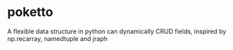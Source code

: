 # poketto
A flexible data structure in python can dynamically CRUD fields, inspired by np.recarray, namedtuple and jraph
